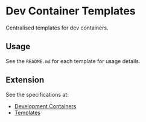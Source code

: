 # Dev Container Templates

Centralised templates for dev containers.

## Usage

See the `README.md` for each template for usage details.

## Extension

See the specifications at:

- [Development Containers](https://containers.dev/)
- [Templates](https://containers.dev/implementors/templates/)
